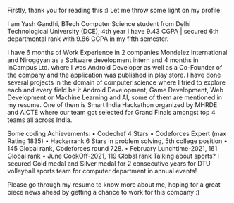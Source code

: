 Firstly, thank you for reading this :) 
Let me throw some light on my profile:

I am Yash Gandhi, BTech Computer Science student from Delhi Technological University (DCE), 4th year
I have 9.43 CGPA | secured 6th departmental rank with 9.86 CGPA in my fifth semester.

I have 6 months of Work Experience in 2 companies Mondelez International and Niroggyan as a Software development intern and 4 months in InCampus Ltd. where I was Android Developer as well as a Co-Founder of the company and the application was published in play store. 
I have done several projects in the domain of computer science where I tried to explore each and every field be it Android Development, Game Development, Web Development or Machine Learning and AI, some of them are mentioned in my resume. One of them is Smart India Hackathon organized by MHRDE and AICTE where our team got selected for Grand Finals amongst top 4 teams all across India.

Some coding Achievements:
•	Codechef 4 Stars
•	Codeforces Expert (max Rating 1835) 
•	Hackerrank 6 Stars in problem solving, 5th college position 
•	145 Global rank, Codeforces round 728.
•	February Lunchtime-2021, 161 Global rank 
•	June CookOff-2021, 119 Global rank
Talking about sports? I secured Gold medal and Silver medal for 2 consecutive years for DTU volleyball sports team for computer department in annual events!

Please go through my resume to know more about me, hoping for a great piece news ahead by getting a chance to work for this company :)
